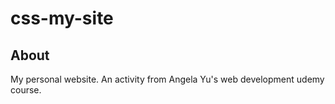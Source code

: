 # css-my-site
## About
My personal website. An activity from Angela Yu's web development udemy course.
